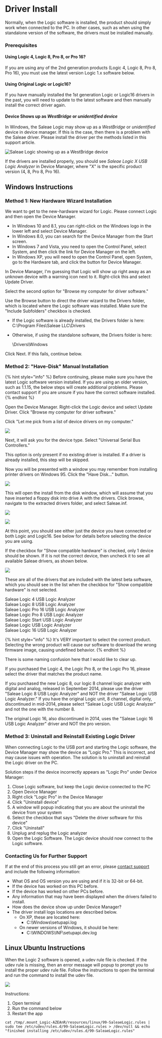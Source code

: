 # Driver Install

Normally, when the Logic software is installed, the product should simply work when connected to the PC. In other cases, such as when using the standalone version of the software, the drivers must be installed manually.

### Prerequisites

#### Using Logic 4, Logic 8, Pro 8, or Pro 16?

If you are using any of the 2nd generation products \(Logic 4, Logic 8, Pro 8, Pro 16\), you must use the latest version Logic 1.x software below.

#### Using Original Logic or Logic16?

If you have manually installed the 1st generation Logic or Logic16 drivers in the past, you will need to update to the latest software and then manually install the correct driver again.

#### Device Shows up as _WestBridge_ or _unidentified device_

In Windows, the Saleae Logic may show up as a _WestBridge_ or _unidentified_ device in device manager. If this is the case, then there is a problem with the Saleae driver. Please install the driver per the methods listed in this support article.

![Saleae Logic showing up as a WestBridge device](../.gitbook/assets/screen-shot-2020-09-10-at-4.26.44-pm.png)

If the drivers are installed properly, you should see _Saleae Logic X USB Logic Analyzer_ in Device Manager, where "X" is the specific product version \(4, 8, Pro 8, Pro 16\).

## Windows Instructions

### Method 1: New Hardware Wizard Installation

We want to get to the new-hardware wizard for Logic. Please connect Logic and then open the Device Manager.

* In Windows 10 and 8.1, you can right-click on the Windows logo in the lower left and select Device Manager.
* In Windows 8.0, you can search for the Device Manager from the Start screen.
* In Windows 7 and Vista, you need to open the Control Panel, select System, and then click the link for Device Manager on the left.
* In Windows XP,  you will need to open the Control Panel, open System, go to the Hardware tab, and click the button for Device Manager.

In Device Manager, I'm guessing that Logic will show up right away as an unknown device with a warning icon next to it. Right-click this and select Update Driver.

Select the second option for "Browse my computer for driver software."

Use the Browse button to direct the driver wizard to the Drivers folder, which is located where the Logic software was installed. Make sure the "Include Subfolders" checkbox is checked.

* If the Logic software is already installed, the Drivers folder is here: C:\Program Files\Saleae LLC\Drivers
* Otherwise, if using the standalone software, the Drivers folder is here:

  \Drivers\Windows

Click Next. If this fails, continue below.

### Method 2: "Have-Disk" Manual Installation

{% hint style="info" %}
Before continuing, please make sure you have the latest Logic software version installed. If you are using an older version, such as 1.1.15, the below steps will create additional problems. Please contact support if you are unsure if you have the correct software installed.
{% endhint %}

Open the Device Manager. Right-click the Logic device and select Update Driver. Click "Browse my computer for driver software."

Click "Let me pick from a list of device drivers on my computer."

![](https://trello-attachments.s3.amazonaws.com/57215d889e8ae939fe4a2834/630x469/8d291c47af4d57a5d080501b24ed0523/page_2.PNG)

Next, it will ask you for the device type. Select "Universal Serial Bus Controllers."

This option is only present if no existing driver is installed. If a driver is already installed, this step will be skipped.

Now you will be presented with a window you may remember from installing printer drivers on Windows 95. Click the "Have Disk..." button.

![](https://trello-attachments.s3.amazonaws.com/57215d889e8ae939fe4a2834/630x470/88234f6fb7d365deebc9cf6b5d4a4eef/page_3.PNG)

This will open the install from the disk window, which will assume that you have inserted a floppy disk into drive A with the drivers. Click browse, navigate to the extracted drivers folder, and select Saleae.inf.

![](https://trello-attachments.s3.amazonaws.com/57215d889e8ae939fe4a2834/440x239/4b72f41b11b7fba1f873df28df6261da/page_4.PNG)

![](https://trello-attachments.s3.amazonaws.com/57215d889e8ae939fe4a2834/573x427/9c75de05f81dd754af3f2fe7611ee123/page_5.PNG)

At this point, you should see either just the device you have connected or both Logic and Logic16. See below for details before selecting the device you are using.

If the checkbox for "Show compatible hardware" is checked, only 1 device should be shown. If it is not the correct device, then uncheck it to see all available Saleae drivers, as shown below.

![](https://trello-attachments.s3.amazonaws.com/57215d889e8ae939fe4a2834/629x468/cb7a842f13a54506e4b070799e692e85/page_6.PNG)

These are all of the drivers that are included with the latest beta software, which you should see in the list when the checkbox for "Show compatible hardware" is not selected.

Saleae Logic 4 USB Logic Analyzer  
Saleae Logic 8 USB Logic Analyzer  
Saleae Logic Pro 16 USB Logic Analyzer  
Saleae Logic Pro 8 USB Logic Analyzer  
Saleae Logic Start USB Logic Analyzer  
Saleae Logic USB Logic Analyzer  
Saleae Logic 16 USB Logic Analyzer

{% hint style="info" %}
It's VERY important to select the correct product. Selecting the wrong product will cause our software to download the wrong firmware image, causing undefined behavior.
{% endhint %}

There is some naming confusion here that I would like to clear up.

If you purchased the Logic 4, the Logic Pro 8, or the Logic Pro 16, please select the driver that matches the product name.

If you purchased the new Logic 8, our logic 8 channel logic analyzer with digital and analog, released in September 2014, please use the driver "Saleae Logic 8 USB Logic Analyzer" and NOT the driver "Saleae Logic USB Logic Analyzer." If you have the original Logic unit, 8 channel, digital only, discontinued in mid-2014, please select "Saleae Logic USB Logic Analyzer" and not the one with the number 8.

The original Logic 16, also discontinued in 2014, uses the "Saleae Logic 16 USB Logic Analyzer" driver and NOT the pro version.

### Method 3: Uninstall and Reinstall Existing Logic Driver

When connecting Logic to the USB port and starting the Logic software, the Device Manager may show the device as "Logic Pro." This is incorrect, and may cause issues with operation. The solution is to uninstall and reinstall the Logic driver on the PC.

Solution steps if the device incorrectly appears as "Logic Pro" under Device Manager: 

1. Close Logic software, but keep the Logic device connected to the PC
2. Open Device Manager
3. Right click "Logic Pro" in the Device Manager
4. Click "Uninstall device"
5. A window will popup indicating that you are about the uninstall the device from your system
6. Select the checkbox that says "Delete the driver software for this device"
7. Click "Uninstall"
8. Unplug and replug the Logic analyzer
9. Open the Logic Software. The Logic device should now connect to the Logic software.

### Contacting Us for Further Support

If at the end of this process you still get an error, please [contact support](https://contact.saleae.com/hc/en-us/requests/new) and include the following information:

* What OS and OS version you are using and if it is 32-bit or 64-bit.
* If the device has worked on this PC before.
* If the device has worked on other PCs before.
* Any information that may have been displayed when the drivers failed to install.
* How does the device show up under Device Manager?
* The driver install logs locations are described below.
  * On XP, these are located here: 
    * C:\Windows\setupapi.log
  * On newer versions of Windows, it should be here: 
    * C:\WINDOWS\INF\setupapi.dev.log

## Linux Ubuntu Instructions

When the Logic 2 software is opened, a udev rule file is checked. If the udev rule is missing, then an error message will popup to prompt you to install the proper udev rule file. Follow the instructions to open the terminal and run the command to install the udev file.

![](../.gitbook/assets/screen-shot-2020-10-22-at-2.48.48-pm.png)

Instructions: 

1. Open terminal
2. Run the command below
3. Restart the app

`cat /tmp/.mount_Logic-AZEAnR/resources/linux/99-SaleaeLogic.rules | sudo tee /etc/udev/rules.d/99-SaleaeLogic.rules > /dev/null && echo "finished installing /etc/udev/rules.d/99-SaleaeLogic.rules"`

